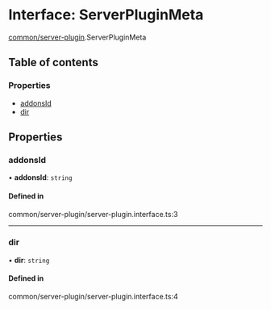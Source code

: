 # Interface: ServerPluginMeta

[common/server-plugin](../modules/common_server_plugin.md).ServerPluginMeta

## Table of contents

### Properties

- [addonsId](common_server_plugin.ServerPluginMeta.md#addonsid)
- [dir](common_server_plugin.ServerPluginMeta.md#dir)

## Properties

### <a id="addonsid" name="addonsid"></a> addonsId

• **addonsId**: `string`

#### Defined in

common/server-plugin/server-plugin.interface.ts:3

___

### <a id="dir" name="dir"></a> dir

• **dir**: `string`

#### Defined in

common/server-plugin/server-plugin.interface.ts:4
